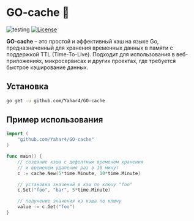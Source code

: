 # GO-cache 🚀

![testing](https://github.com/gorilla/mux/actions/workflows/test.yml/badge.svg)
[![License](https://img.shields.io/badge/license-MIT-blue.svg)](https://github.com/Yahar4/GO-cache/blob/main/LICENSE)

**GO-cache** – это простой и эффективный кэш на языке Go, предназначенный для хранения временных данных в памяти с поддержкой TTL (Time-To-Live). Подходит для использования в веб-приложениях, микросервисах и других проектах, где требуется быстрое кэширование данных.

## Установка


```bash
go get -u github.com/Yahar4/GO-cache
```

## Пример использования
```go
import (
	"github.com/Yahar4/GO-cache"
)

func main() {
	// создание кэша с дефолтным временем хранения
	// и временем удаления раз в 10 минут
	c := cache.New(5*time.Minute, 10*time.Minute)

	// установка значений в кэш по ключу "foo"
	c.Set("foo", "bar", 5*time.Minute)

	// получение значения из кэша по ключу
	value := c.Get("foo")
}
```

